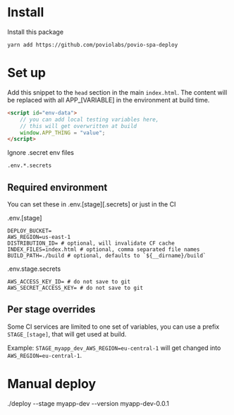 # Install

Install this package

```
yarn add https://github.com/poviolabs/povio-spa-deploy
```

# Set up

Add this snippet to the `head` section in the main `index.html`.
The content will be replaced with all APP_[VARIABLE] in the environment
at build time.

```html
<script id="env-data">
    // you can add local testing variables here, 
    // this will get overwritten at build
    window.APP_THING = "value";
</script>
```

Ignore .secret env files
```gitignore
.env.*.secrets
```

## Required environment

You can set these in .env.[stage][.secrets] or just in the CI

.env.[stage]
```dotenv
DEPLOY_BUCKET=
AWS_REGION=us-east-1
DISTRIBUTION_ID= # optional, will invalidate CF cache
INDEX_FILES=index.html # optional, comma separated file names
BUILD_PATH=./build # optional, defaults to `${__dirname}/build`
```

.env.stage.secrets
```dotenv
AWS_ACCESS_KEY_ID= # do not save to git
AWS_SECRET_ACCESS_KEY= # do not save to git
```



## Per stage overrides

Some CI services are limited to one set of variables, you can use a
prefix `STAGE_[stage]`, that will get used at build.

Example: `STAGE_myapp_dev_AWS_REGION=eu-central-1` will get changed into
`AWS_REGION=eu-central-1`.


# Manual deploy

./deploy --stage myapp-dev --version myapp-dev-0.0.1
